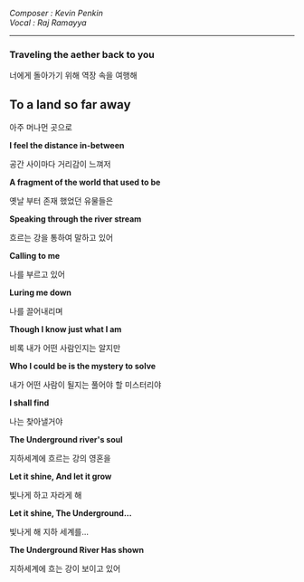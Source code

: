 
*Composer : Kevin Penkin <br>*
*Vocal : Raj Ramayya*

---

**<h3>Traveling the aether back to you</h3>**

너에게 돌아가기 위해 역장 속을 여행해

 

**<h2>To a land so far away</h2>**
아주 머나먼 곳으로

 

**I feel the distance in-between**

공간 사이마다 거리감이 느껴저

 

**A fragment of the world that used to be**

옛날 부터 존재 했었던 유물들은

 

**Speaking through the river stream**

흐르는 강을 통하여 말하고 있어

 
**Calling to me**

나를 부르고 있어

 

**Luring me down**

나를 끌어내리며

 

**Though I know just what I am**

비록 내가 어떤 사람인지는 알지만

 

**Who I could be is the mystery to solve**

내가 어떤 사람이 될지는 풀어야 할 미스터리야

 

**I shall find**

나는 찾아낼거야

 

**The Underground river's soul**

지하세계에 흐르는 강의 영혼을

 

**Let it shine, And let it grow**

빛나게 하고 자라게 해

 

**Let it shine, The Underground...**

빛나게 해 지하 세계를...

 

**The Underground River Has shown**

지하세계에 흐는 강이 보이고 있어

